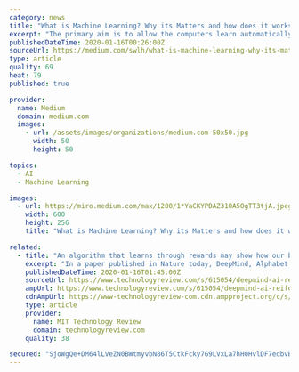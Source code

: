 ```yaml
---
category: news
title: "What is Machine Learning? Why its Matters and how does it works?"
excerpt: "The primary aim is to allow the computers learn automatically without human intervention or assistance and adjust actions accordingly. Deep learning is a specialized form of machine learning. Machine learning algorithms find natural patterns in data that generate insight and help you make better decisions and predictions. They are used every ..."
publishedDateTime: 2020-01-16T00:26:00Z
sourceUrl: https://medium.com/swlh/what-is-machine-learning-why-its-matters-and-how-does-it-works-846055a676d4
type: article
quality: 69
heat: 79
published: true

provider:
  name: Medium
  domain: medium.com
  images:
    - url: /assets/images/organizations/medium.com-50x50.jpg
      width: 50
      height: 50

topics:
  - AI
  - Machine Learning

images:
  - url: https://miro.medium.com/max/1200/1*YaCKYPDAZ31OA5OgTT3tjA.jpeg
    width: 600
    height: 256
    title: "What is Machine Learning? Why its Matters and how does it works?"

related:
  - title: "An algorithm that learns through rewards may show how our brain does too"
    excerpt: "In a paper published in Nature today, DeepMind, Alphabet’s AI subsidiary, has once again used lessons from reinforcement learning to propose a new theory about the reward mechanisms within our brains. The hypothesis, supported by initial experimental findings, could not only improve our understanding of mental health and motivation."
    publishedDateTime: 2020-01-16T01:45:00Z
    sourceUrl: https://www.technologyreview.com/s/615054/deepmind-ai-reiforcement-learning-reveals-dopamine-neurons-in-brain/
    ampUrl: https://www.technologyreview.com/s/615054/deepmind-ai-reiforcement-learning-reveals-dopamine-neurons-in-brain/amp/
    cdnAmpUrl: https://www-technologyreview-com.cdn.ampproject.org/c/s/www.technologyreview.com/s/615054/deepmind-ai-reiforcement-learning-reveals-dopamine-neurons-in-brain/amp/
    type: article
    provider:
      name: MIT Technology Review
      domain: technologyreview.com
    quality: 38

secured: "SjoWgQe+DM64lLVeZN0BWtmyvbN86T5CtkFcky7G9LVxLa7hH0HvlDF7edbvB8TQKJ8z34+M4A7ebVbzGh1gI+aaX4dNzfWIh9/PEmT6CNE4EJZ0gmCCltNId9Bdu6Gdq7UG81jJXtd7BjWX2LYSruceE0Nrnmg+jOW5edTpGgzVELkLhfS6r8xO0ZExWtD562SV1DufaQtDo1r06sny5O+bKzEe4jMwmJvlF99qiDrEKxVjOtUuW86Ga694GDhW3T2XKn8w/4gzI8OFipNxzbDUHk7n6U2gwQ0tJTiKTJelO6OewZ9zjFyc1hYNwY7Bo0JKrJj7S2AdBUma8jFeS/FSivpEcvZjACzXqA1D55eAaEcBNC56/A4yRTnF+4XYn8e4FhLNeWDqMbEilMF1XthpJwn6yCP4Mms/cY7sk7fnH3vksrOk5ngDEobHZO7ubvSBxYA3GkoTBhFGgERI4g==;a8Fsk+dGNpQIuMoPDWxEEg=="
---
```


